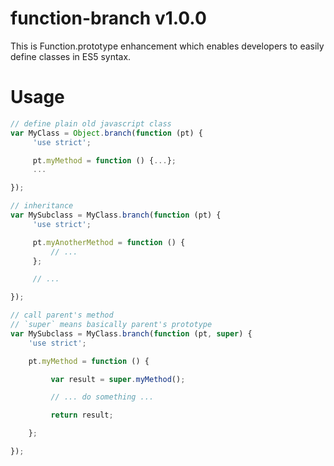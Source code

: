 # function-branch v1.0.0

This is Function.prototype enhancement which enables developers
to easily define classes in ES5 syntax.

# Usage

```js
// define plain old javascript class
var MyClass = Object.branch(function (pt) {
     'use strict';

     pt.myMethod = function () {...};
     ...

});
```


```js
// inheritance
var MySubclass = MyClass.branch(function (pt) {
     'use strict';

     pt.myAnotherMethod = function () {
         // ...
     };

     // ...

});
```


```js
// call parent's method
// `super` means basically parent's prototype
var MySubclass = MyClass.branch(function (pt, super) {
    'use strict';

    pt.myMethod = function () {

         var result = super.myMethod();

         // ... do something ...

         return result;

    };

});
```
